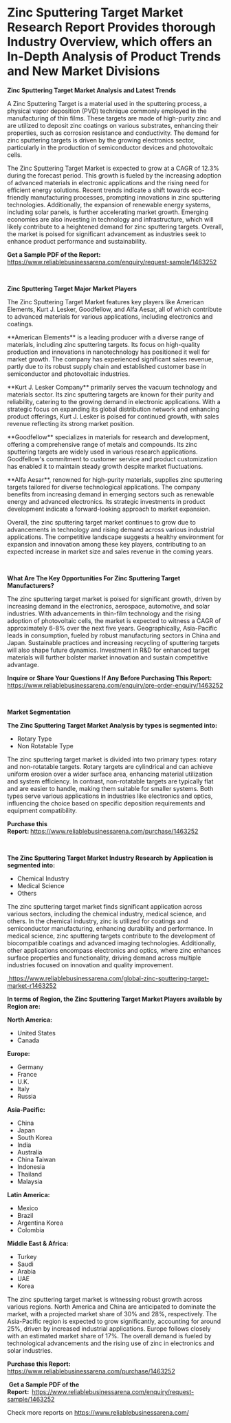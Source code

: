<p><h1>Zinc Sputtering Target Market Research Report Provides thorough Industry Overview, which offers an In-Depth Analysis of Product Trends and New Market Divisions</h1></p><p><strong>Zinc Sputtering Target Market Analysis and Latest Trends</strong></p>
<p><p>A Zinc Sputtering Target is a material used in the sputtering process, a physical vapor deposition (PVD) technique commonly employed in the manufacturing of thin films. These targets are made of high-purity zinc and are utilized to deposit zinc coatings on various substrates, enhancing their properties, such as corrosion resistance and conductivity. The demand for zinc sputtering targets is driven by the growing electronics sector, particularly in the production of semiconductor devices and photovoltaic cells.</p><p>The Zinc Sputtering Target Market is expected to grow at a CAGR of 12.3% during the forecast period. This growth is fueled by the increasing adoption of advanced materials in electronic applications and the rising need for efficient energy solutions. Recent trends indicate a shift towards eco-friendly manufacturing processes, prompting innovations in zinc sputtering technologies. Additionally, the expansion of renewable energy systems, including solar panels, is further accelerating market growth. Emerging economies are also investing in technology and infrastructure, which will likely contribute to a heightened demand for zinc sputtering targets. Overall, the market is poised for significant advancement as industries seek to enhance product performance and sustainability.</p></p>
<p><strong>Get a Sample PDF of the Report:&nbsp;</strong> <a href="https://www.reliablebusinessarena.com/enquiry/request-sample/1463252?utm_campaign=3181&utm_medium=2&utm_source=Github&utm_content=ia&utm_term=01042025&utm_id=zinc-sputtering-target">https://www.reliablebusinessarena.com/enquiry/request-sample/1463252</a></p>
<p>&nbsp;</p>
<p><strong>Zinc Sputtering Target Major Market Players</strong></p>
<p><p>The Zinc Sputtering Target Market features key players like American Elements, Kurt J. Lesker, Goodfellow, and Alfa Aesar, all of which contribute to advanced materials for various applications, including electronics and coatings. </p><p>**American Elements** is a leading producer with a diverse range of materials, including zinc sputtering targets. Its focus on high-quality production and innovations in nanotechnology has positioned it well for market growth. The company has experienced significant sales revenue, partly due to its robust supply chain and established customer base in semiconductor and photovoltaic industries.</p><p>**Kurt J. Lesker Company** primarily serves the vacuum technology and materials sector. Its zinc sputtering targets are known for their purity and reliability, catering to the growing demand in electronic applications. With a strategic focus on expanding its global distribution network and enhancing product offerings, Kurt J. Lesker is poised for continued growth, with sales revenue reflecting its strong market position.</p><p>**Goodfellow** specializes in materials for research and development, offering a comprehensive range of metals and compounds. Its zinc sputtering targets are widely used in various research applications. Goodfellow's commitment to customer service and product customization has enabled it to maintain steady growth despite market fluctuations.</p><p>**Alfa Aesar**, renowned for high-purity materials, supplies zinc sputtering targets tailored for diverse technological applications. The company benefits from increasing demand in emerging sectors such as renewable energy and advanced electronics. Its strategic investments in product development indicate a forward-looking approach to market expansion.</p><p>Overall, the zinc sputtering target market continues to grow due to advancements in technology and rising demand across various industrial applications. The competitive landscape suggests a healthy environment for expansion and innovation among these key players, contributing to an expected increase in market size and sales revenue in the coming years.</p></p>
<p>&nbsp;</p>
<p><strong>What Are The Key Opportunities For Zinc Sputtering Target Manufacturers?</strong></p>
<p><p>The zinc sputtering target market is poised for significant growth, driven by increasing demand in the electronics, aerospace, automotive, and solar industries. With advancements in thin-film technology and the rising adoption of photovoltaic cells, the market is expected to witness a CAGR of approximately 6-8% over the next five years. Geographically, Asia-Pacific leads in consumption, fueled by robust manufacturing sectors in China and Japan. Sustainable practices and increasing recycling of sputtering targets will also shape future dynamics. Investment in R&D for enhanced target materials will further bolster market innovation and sustain competitive advantage.</p></p>
<p><strong>Inquire or Share Your Questions If Any Before Purchasing This Report:</strong> <a href="https://www.reliablebusinessarena.com/enquiry/pre-order-enquiry/1463252?utm_campaign=3181&utm_medium=2&utm_source=Github&utm_content=ia&utm_term=01042025&utm_id=zinc-sputtering-target">https://www.reliablebusinessarena.com/enquiry/pre-order-enquiry/1463252</a></p>
<p>&nbsp;</p>
<p><strong>Market Segmentation</strong></p>
<p><strong>The Zinc Sputtering Target Market Analysis by types is segmented into:</strong></p>
<p><ul><li>Rotary Type</li><li>Non Rotatable Type</li></ul></p>
<p><p>The zinc sputtering target market is divided into two primary types: rotary and non-rotatable targets. Rotary targets are cylindrical and can achieve uniform erosion over a wider surface area, enhancing material utilization and system efficiency. In contrast, non-rotatable targets are typically flat and are easier to handle, making them suitable for smaller systems. Both types serve various applications in industries like electronics and optics, influencing the choice based on specific deposition requirements and equipment compatibility.</p></p>
<p><strong>Purchase this Report:&nbsp;</strong><a href="https://www.reliablebusinessarena.com/purchase/1463252?utm_campaign=3181&utm_medium=2&utm_source=Github&utm_content=ia&utm_term=01042025&utm_id=zinc-sputtering-target">https://www.reliablebusinessarena.com/purchase/1463252</a></p>
<p>&nbsp;</p>
<p><strong>The Zinc Sputtering Target Market Industry Research by Application is segmented into:</strong></p>
<p><ul><li>Chemical Industry</li><li>Medical Science</li><li>Others</li></ul></p>
<p><p>The zinc sputtering target market finds significant application across various sectors, including the chemical industry, medical science, and others. In the chemical industry, zinc is utilized for coatings and semiconductor manufacturing, enhancing durability and performance. In medical science, zinc sputtering targets contribute to the development of biocompatible coatings and advanced imaging technologies. Additionally, other applications encompass electronics and optics, where zinc enhances surface properties and functionality, driving demand across multiple industries focused on innovation and quality improvement.</p></p>
<p><a href="https://www.reliablebusinessarena.com/global-zinc-sputtering-target-market-r1463252?utm_campaign=3181&utm_medium=2&utm_source=Github&utm_content=ia&utm_term=01042025&utm_id=zinc-sputtering-target">&nbsp;https://www.reliablebusinessarena.com/global-zinc-sputtering-target-market-r1463252</a></p>
<p><strong>In terms of Region, the Zinc Sputtering Target Market Players available by Region are:</strong></p>
<p>
    <p> <strong> North America: </strong>
        <ul>
            <li>United States</li>
            <li>Canada</li>
        </ul>
        </p> 
    <p> <strong> Europe: </strong>
        <ul>
            <li>Germany</li>
            <li>France</li>
            <li>U.K.</li>
            <li>Italy</li>
            <li>Russia</li>
        </ul>
        </p> 
    <p> <strong> Asia-Pacific: </strong>
        <ul>
            <li>China</li>
            <li>Japan</li>
            <li>South Korea</li>
            <li>India</li>
            <li>Australia</li>
            <li>China Taiwan</li>
            <li>Indonesia</li>
            <li>Thailand</li>
            <li>Malaysia</li>
        </ul>
        </p> 
    <p> <strong> Latin America: </strong>
        <ul>
            <li>Mexico</li>
            <li>Brazil</li>
            <li>Argentina Korea</li>
            <li>Colombia</li>
        </ul>
        </p> 
    <p> <strong> Middle East & Africa: </strong>
        <ul>
            <li>Turkey</li>
            <li>Saudi</li>
            <li>Arabia</li>
            <li>UAE</li>
            <li>Korea</li>
        </ul>
    </p>
    </p>
<p><p>The zinc sputtering target market is witnessing robust growth across various regions. North America and China are anticipated to dominate the market, with a projected market share of 30% and 28%, respectively. The Asia-Pacific region is expected to grow significantly, accounting for around 25%, driven by increased industrial applications. Europe follows closely with an estimated market share of 17%. The overall demand is fueled by technological advancements and the rising use of zinc in electronics and solar industries.</p></p>
<p><strong>Purchase this Report: </strong><a href="https://www.reliablebusinessarena.com/purchase/1463252?utm_campaign=3181&utm_medium=2&utm_source=Github&utm_content=ia&utm_term=01042025&utm_id=zinc-sputtering-target">https://www.reliablebusinessarena.com/purchase/1463252</a></p>
<p>&nbsp;<strong>Get a Sample PDF of the Report:&nbsp;&nbsp;</strong><a href="https://www.reliablebusinessarena.com/enquiry/request-sample/1463252?utm_campaign=3181&utm_medium=2&utm_source=Github&utm_content=ia&utm_term=01042025&utm_id=zinc-sputtering-target">https://www.reliablebusinessarena.com/enquiry/request-sample/1463252</a></p>
<p><strong></strong></p>
<p>Check more reports on <a href="https://www.reliablebusinessarena.com/?utm_campaign=3181&utm_medium=2&utm_source=Github&utm_content=ia&utm_term=01042025&utm_id=zinc-sputtering-target">https://www.reliablebusinessarena.com/</a></p>